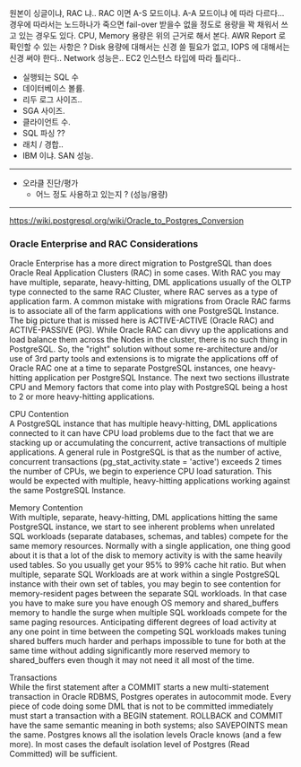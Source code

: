 
원본이 싱글이냐, RAC 냐.. RAC 이면 A-S 모드이냐. A-A 모드이냐 에 따라 다르다... 경우에 따라서는 노드하나가 죽으면 fail-over 받을수 없을 정도로 용량을 꽉 채워서 쓰고 있는 경우도 있다. 
CPU, Memory 용량은 위의 근거로 해서 본다.
AWR Report 로 확인할 수 있는 사항은 ?
Disk 용량에 대해서는 신경 쓸 필요가 없고, IOPS 에 대해서는 신경 써야 한다..
Network 성능은.. EC2 인스턴스 타입에 따라 틀리다.. 

* 실행되는 SQL 수
* 데이터베이스 볼륨.
* 리두 로그 사이즈..
* SGA 사이즈.
* 클라이언트 수.
* SQL 파싱 ??
* 래치 / 경합..
* IBM 이냐. SAN 성능.
----------------------------
  - 오라클 진단/평가
      - 어느 정도 사용하고 있는지 ? (성능/용량)
      
      
-----
https://wiki.postgresql.org/wiki/Oracle_to_Postgres_Conversion

### Oracle Enterprise and RAC Considerations ###
Oracle Enterprise has a more direct migration to PostgreSQL than does Oracle Real Application Clusters (RAC) in some cases. With RAC you may have multiple, separate, heavy-hitting, DML applications usually of the OLTP type connected to the same RAC Cluster, where RAC serves as a type of application farm. A common mistake with migrations from Oracle RAC farms is to associate all of the farm applications with one PostgreSQL Instance. The big picture that is missed here is ACTIVE-ACTIVE (Oracle RAC) and ACTIVE-PASSIVE (PG). While Oracle RAC can divvy up the applications and load balance them across the Nodes in the cluster, there is no such thing in PostgreSQL. So, the "right" solution without some re-architecture and/or use of 3rd party tools and extensions is to migrate the applications off of Oracle RAC one at a time to separate PostgreSQL instances, one heavy-hitting application per PostgreSQL Instance. The next two sections illustrate CPU and Memory factors that come into play with PostgreSQL being a host to 2 or more heavy-hitting applications.

CPU Contention  
A PostgreSQL instance that has multiple heavy-hitting, DML applications connected to it can have CPU load problems due to the fact that we are stacking up or accumulating the concurrent, active transactions of multiple applications. A general rule in PostgreSQL is that as the number of active, concurrent transactions (pg_stat_activity.state = 'active') exceeds 2 times the number of CPUs, we begin to experience CPU load saturation. This would be expected with multiple, heavy-hitting applications working against the same PostgreSQL Instance.

Memory Contention  
With multiple, separate, heavy-hitting, DML applications hitting the same PostgreSQL instance, we start to see inherent problems when unrelated SQL workloads (separate databases, schemas, and tables) compete for the same memory resources. Normally with a single application, one thing good about it is that a lot of the disk to memory activity is with the same heavily used tables. So you usually get your 95% to 99% cache hit ratio. But when multiple, separate SQL Workloads are at work within a single PostgreSQL instance with their own set of tables, you may begin to see contention for memory-resident pages between the separate SQL workloads. In that case you have to make sure you have enough OS memory and shared_buffers memory to handle the surge when multiple SQL workloads compete for the same paging resources. Anticipating different degrees of load activity at any one point in time between the competing SQL workloads makes tuning shared buffers much harder and perhaps impossible to tune for both at the same time without adding significantly more reserved memory to shared_buffers even though it may not need it all most of the time.

Transactions  
While the first statement after a COMMIT starts a new multi-statement transaction in Oracle RDBMS, Postgres operates in autocommit mode. Every piece of code doing some DML that is not to be committed immediately must start a transaction with a BEGIN statement. ROLLBACK and COMMIT have the same semantic meaning in both systems; also SAVEPOINTS mean the same. Postgres knows all the isolation levels Oracle knows (and a few more). In most cases the default isolation level of Postgres (Read Committed) will be sufficient.
